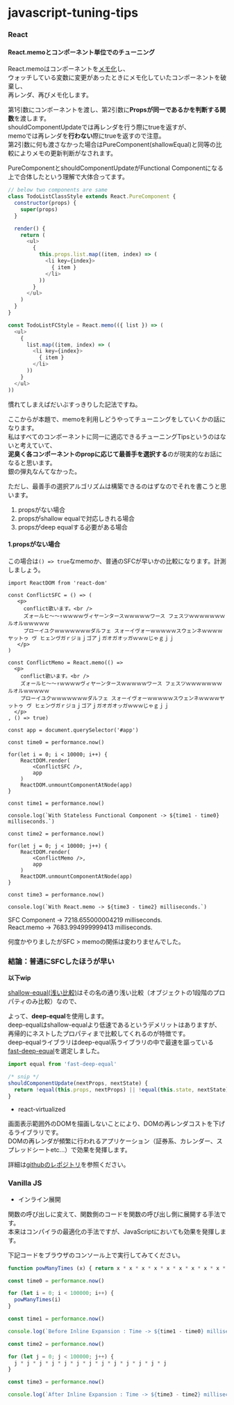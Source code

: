 # javascript-tuning-tips

### React

#### React.memoとコンポーネント単位でのチューニング

React.memoはコンポーネントを[メモ化](https://ja.wikipedia.org/wiki/%E3%83%A1%E3%83%A2%E5%8C%96)し、  
ウォッチしている変数に変更があったときにメモ化していたコンポーネントを破棄し、  
再レンダ、再びメモ化します。

第1引数にコンポーネントを渡し、第2引数に**Propsが同一であるかを判断する関数**を渡します。  
shouldComponentUpdateでは再レンダを行う際にtrueを返すが、  
memoでは再レンダを**行わない**際にtrueを返すので注意。  
第2引数に何も渡さなかった場合はPureComponent(shallowEqual)と同等の比較によりメモの更新判断がなされます。

PureComponentとshouldComponentUpdateがFunctional Componentになる上で合体したという理解で大体合ってます。

```js
// below two components are same
class TodoListClassStyle extends React.PureComponent {
  constructor(props) {
    super(props)
  }

  render() {
    return (
      <ul>
        { 
          this.props.list.map((item, index) => (
            <li key={index}>
              { item }
            </li>
          ))
        }
      </ul>
    )
  }
}

const TodoListFCStyle = React.memo(({ list }) => (
  <ul>
    { 
      list.map((item, index) => (
        <li key={index}>
          { item }
        </li>
      ))
    }
  </ul>
))
```

慣れてしまえばだいぶすっきりした記法ですね。

ここからが本題で、memoを利用しどうやってチューニングをしていくかの話になります。  
私はすべてのコンポーネントに同一に適応できるチューニングTipsというのはないと考えていて、  
**泥臭く各コンポーネントのpropに応じて最善手を選択する**のが現実的なお話になると思います。  
銀の弾丸なんてなかった。

ただし、最善手の選択アルゴリズムは構築できるのはずなのでそれを書こうと思います。

1. propsがない場合
2. propsがshallow equalで対応しきれる場合
3. propsがdeep equalする必要がある場合

#### 1.propsがない場合
この場合は`() => true`なmemoか、普通のSFCが早いかの比較になります。計測しましょう。

```jsimport React from 'react'
import ReactDOM from 'react-dom'

const ConflictSFC = () => (
   <p>
     conflict歌います。<br />
     ズォールヒ～～↑ｗｗｗｗヴィヤーンタースｗｗｗｗｗワース フェスツｗｗｗｗｗｗｗルオルｗｗｗｗｗ
     プローイユクｗｗｗｗｗｗｗダルフェ スォーイヴォーｗｗｗｗｗスウェンネｗｗｗｗヤットゥ ヴ ヒェンヴガｒジョｊゴアｊガオガオッガｗｗｗじゃｇｊｊ
   </p>
)
  
const ConflictMemo = React.memo(() =>
  <p>
    conflict歌います。<br />
    ズォールヒ～～↑ｗｗｗｗヴィヤーンタースｗｗｗｗｗワース フェスツｗｗｗｗｗｗｗルオルｗｗｗｗｗ
    プローイユクｗｗｗｗｗｗｗダルフェ スォーイヴォーｗｗｗｗｗスウェンネｗｗｗｗヤットゥ ヴ ヒェンヴガｒジョｊゴアｊガオガオッガｗｗｗじゃｇｊｊ
  </p>
, () => true)
  
const app = document.querySelector('#app')

const time0 = performance.now()

for(let i = 0; i < 10000; i++) {
    ReactDOM.render(
        <ConflictSFC />,
        app
    )
    ReactDOM.unmountComponentAtNode(app)
}

const time1 = performance.now()

console.log(`With Stateless Functional Component -> ${time1 - time0} milliseconds.`)

const time2 = performance.now()

for(let j = 0; j < 10000; j++) {
    ReactDOM.render(
        <ConflictMemo />,
        app
    )
    ReactDOM.unmountComponentAtNode(app)
}

const time3 = performance.now()

console.log(`With React.memo -> ${time3 - time2} milliseconds.`)
```

SFC Component -> 7218.655000004219 milliseconds.  
React.memo    -> 7683.994999999413 milliseconds.  

何度かやりましたがSFC > memoの関係は変わりませんでした。

### 結論：普通にSFCしたほうが早い

__以下wip__

[shallow-equal(浅い比較)](https://efcl.info/2017/11/30/shallow-equal/)はその名の通り浅い比較（オブジェクトの1段階のプロパティのみ比較）なので、 

よって、**deep-equal**を使用します。  
deep-equalはshallow-equalより低速であるというデメリットはありますが、  
再帰的にネストしたプロパティまで比較してくれるのが特徴です。  
deep-equalライブラリはdeep-equal系ライブラリの中で最速を謳っている[fast-deep-equal](https://github.com/epoberezkin/fast-deep-equal)を選定しました。

```javascript
import equal from 'fast-deep-equal'

/* snip */
shouldComponentUpdate(nextProps, nextState) {
  return !equal(this.props, nextProps) || !equal(this.state, nextState)
}
```

- react-virtualized

画面表示範囲外のDOMを描画しないことにより、DOMの再レンダコストを下げるライブラリです。  
DOMの再レンダが頻繁に行われるアプリケーション（証券系、カレンダー、スプレッドシートetc...）で効果を発揮します。

詳細は[githubのレポジトリ](https://github.com/bvaughn/react-virtualized)を参照ください。

### Vanilla JS

- インライン展開

関数の呼び出しに変えて、関数側のコードを関数の呼び出し側に展開する手法です。  
本来はコンパイラの最適化の手法ですが、JavaScriptにおいても効果を発揮します。

下記コードをブラウザのコンソール上で実行してみてください。

```js
function powManyTimes (x) { return x * x * x * x * x * x * x * x * x * x * x * x * x  }

const time0 = performance.now()

for (let i = 0; i < 100000; i++) {
  powManyTimes(i)
}

const time1 = performance.now()

console.log(`Before Inline Expansion : Time -> ${time1 - time0} milliseconds.`)

const time2 = performance.now()

for (let j = 0; j < 100000; j++) {
  j * j * j * j * j * j * j * j * j * j * j * j * j
}

const time3 = performance.now()

console.log(`After Inline Expansion : Time -> ${time3 - time2} milliseconds.`)
```
